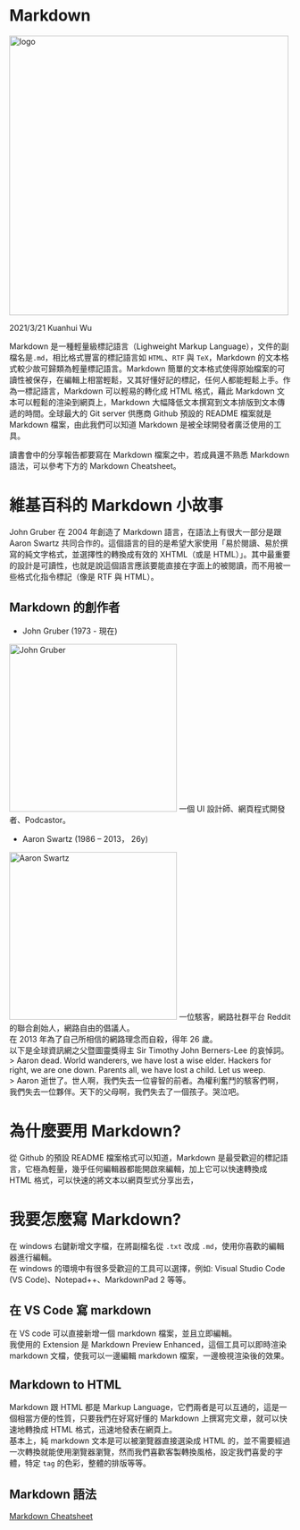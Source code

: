 # Markdown
<img alt="logo" src="https://kirkstrobeck.github.io/whatismarkdown.com/img/markdown.png" width=500>

2021/3/21 Kuanhui Wu  

Markdown 是一種輕量級標記語言（Lighweight Markup Language），文件的副檔名是`.md`，相比格式豐富的標記語言如 `HTML`、`RTF` 與 `TeX`，Markdown 的文本格式較少故可歸類為輕量標記語言。Markdown 簡單的文本格式使得原始檔案的可讀性被保存，在編輯上相當輕鬆，又其好懂好記的標記，任何人都能輕鬆上手。作為一標記語言，Markdown 可以輕易的轉化成 HTML 格式，藉此 Markdown 文本可以輕鬆的渲染到網頁上，Markdown 大幅降低文本撰寫到文本排版到文本傳遞的時間。全球最大的 Git server 供應商 Github 預設的 README 檔案就是 Markdown 檔案，由此我們可以知道 Markdown 是被全球開發者廣泛使用的工具。<br/>

讀書會中的分享報告都要寫在 Markdown 檔案之中，若成員還不熟悉 Markdown 語法，可以參考下方的 Markdown Cheatsheet。<br/>

# 維基百科的 Markdown 小故事

John Gruber 在 2004 年創造了 Markdown 語言，在語法上有很大一部分是跟 Aaron Swartz 共同合作的。這個語言的目的是希望大家使用「易於閱讀、易於撰寫的純文字格式，並選擇性的轉換成有效的 XHTML（或是 HTML）」。其中最重要的設計是可讀性，也就是說這個語言應該要能直接在字面上的被閱讀，而不用被一些格式化指令標記（像是 RTF 與 HTML）。

## Markdown 的創作者

* John Gruber
(1973 - 現在)
<img alt="John Gruber" src="https://upload.wikimedia.org/wikipedia/commons/thumb/6/64/John_Gruber%2C_2009_%28cropped%29.jpg/220px-John_Gruber%2C_2009_%28cropped%29.jpg" width=300>
一個 UI 設計師、網頁程式開發者、Podcastor。  



* Aaron Swartz
(1986 – 2013， 26y)  
<img alt="Aaron Swartz" src="https://upload.wikimedia.org/wikipedia/commons/thumb/2/26/Aaron_Swartz_2_at_Boston_Wikipedia_Meetup%2C_2009-08-18.jpg/220px-Aaron_Swartz_2_at_Boston_Wikipedia_Meetup%2C_2009-08-18.jpg" width=300>
一位駭客，網路社群平台 Reddit 的聯合創始人，網路自由的倡議人。<br /> 
在 2013 年為了自己所相信的網路理念而自殺，得年 26 歲。 <br />
以下是全球資訊網之父暨圖靈獎得主 Sir Timothy John Berners-Lee 的哀悼詞。<br />
> Aaron dead. World wanderers, we have lost a wise elder. Hackers for right, we are one down. Parents all, we have lost a child. Let us weep.  <br />
> Aaron 逝世了。世人啊，我們失去一位睿智的前者。為權利奮鬥的駭客們啊，我們失去一位夥伴。天下的父母啊，我們失去了一個孩子。哭泣吧。<br />


# 為什麼要用 Markdown?

從 Github 的預設 README 檔案格式可以知道，Markdown 是最受歡迎的標記語言，它極為輕量，幾乎任何編輯器都能開啟來編輯，加上它可以快速轉換成 HTML 格式，可以快速的將文本以網頁型式分享出去，

# 我要怎麼寫 Markdown?

在 windows 右鍵新增文字檔，在將副檔名從 `.txt` 改成 `.md`，使用你喜歡的編輯器進行編輯。  
在 windows 的環境中有很多受歡迎的工具可以選擇，例如: Visual Studio Code (VS Code)、Notepad++、MarkdownPad 2 等等。  

## 在 VS Code 寫 markdown

在 VS code 可以直接新增一個 markdown 檔案，並且立即編輯。  
我使用的 Extension 是 Markdown Preview Enhanced，這個工具可以即時渲染 markdown 文檔，使我可以一邊編輯 markdown 檔案，一邊檢視渲染後的效果。

## Markdown to HTML
Markdown 跟 HTML 都是 Markup Language，它們兩者是可以互通的，這是一個相當方便的性質，只要我們在好寫好懂的 Markdown 上撰寫完文章，就可以快速地轉換成 HTML 格式，迅速地發表在網頁上。  
基本上，純 markdown 文本是可以被瀏覽器直接選染成 HTML 的，並不需要經過一次轉換就能使用瀏覽器瀏覽，然而我們喜歡客製轉換風格，設定我們喜愛的字體，特定 `tag` 的色彩，整體的排版等等。  

## Markdown 語法
[Markdown Cheatsheet](https://github.com/adam-p/markdown-here/wiki/Markdown-Cheatsheet)
